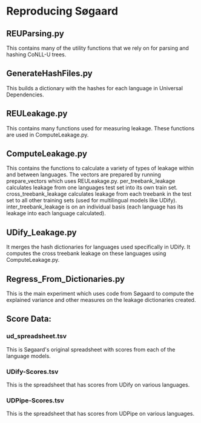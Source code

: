 # Reproducing Søgaard

## REUParsing.py
This contains many of the utility functions that we rely on for parsing and hashing CoNLL-U trees.

## GenerateHashFiles.py
This builds a dictionary with the hashes for each language in Universal Dependencies.

## REULeakage.py
This contains many functions used for measuring leakage. These functions are used in ComputeLeakage.py.

## ComputeLeakage.py
This contains the functions to calculate a variety of types of leakage within and between languages. The vectors are prepared by running prepare_vectors which uses REULeakage.py. per_treebank_leakage calculates leakage from one languages test set into its own train set. cross_treebank_leakage calculates leakage from each treebank in the test set to all other training sets (used for multilingual models like UDify). inter_treebank_leakage is on an individual basis (each language has its leakage into each language calculated).

## UDify_Leakage.py
It merges the hash dictionaries for languages used specifically in UDify. It computes the cross treebank leakage on these languages using ComputeLeakage.py.

## Regress_From_Dictionaries.py
This is the main experiment which uses code from Søgaard to compute the explained variance and other measures on the leakage dictionaries created.

## Score Data:

### ud_spreadsheet.tsv
This is Søgaard's original spreadsheet with scores from each of the language models.

### UDify-Scores.tsv
This is the spreadsheet that has scores from UDify on various languages.

### UDPipe-Scores.tsv
This is the spreadsheet that has scores from UDPipe on various languages.
